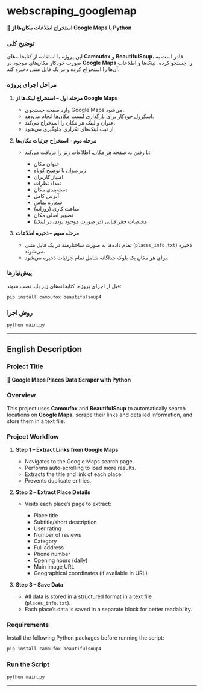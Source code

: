 # webscraping_googlemap

📍 **استخراج اطلاعات مکان‌ها از Google Maps با Python**

### **توضیح کلی**

این پروژه با استفاده از کتابخانه‌های **Camoufox** و **BeautifulSoup**، قادر است به صورت خودکار مکان‌های موجود در **Google Maps** را جستجو کرده، لینک‌ها و اطلاعات آن‌ها را استخراج کرده و در یک فایل متنی ذخیره کند.

### **مراحل اجرای پروژه**

1. **مرحله اول – استخراج لینک‌ها از Google Maps**

   * وارد صفحه جستجوی Google Maps می‌شود.
   * اسکرول خودکار برای بارگذاری لیست مکان‌ها انجام می‌دهد.
   * عنوان و لینک هر مکان را استخراج می‌کند.
   * از ثبت لینک‌های تکراری جلوگیری می‌شود.

2. **مرحله دوم – استخراج جزئیات مکان‌ها**

   * با رفتن به صفحه هر مکان، اطلاعات زیر را دریافت می‌کند:

     * عنوان مکان
     * زیرعنوان یا توضیح کوتاه
     * امتیاز کاربران
     * تعداد نظرات
     * دسته‌بندی مکان
     * آدرس کامل
     * شماره تماس
     * ساعت کاری (روزانه)
     * تصویر اصلی مکان
     * مختصات جغرافیایی (در صورت موجود بودن در لینک)

3. **مرحله سوم – ذخیره اطلاعات**

   * تمام داده‌ها به صورت ساختارمند در یک فایل متنی (`places_info.txt`) ذخیره می‌شوند.
   * برای هر مکان یک بلوک جداگانه شامل تمام جزئیات ذخیره می‌شود.

### **پیش‌نیازها**

قبل از اجرای پروژه، کتابخانه‌های زیر باید نصب شوند:

```bash
pip install camoufox beautifulsoup4
```

### **روش اجرا**

```bash
python main.py
```

---

## **English Description**

### **Project Title**

📍 **Google Maps Places Data Scraper with Python**

### **Overview**

This project uses **Camoufox** and **BeautifulSoup** to automatically search locations on **Google Maps**, scrape their links and detailed information, and store them in a text file.

### **Project Workflow**

1. **Step 1 – Extract Links from Google Maps**

   * Navigates to the Google Maps search page.
   * Performs auto-scrolling to load more results.
   * Extracts the title and link of each place.
   * Prevents duplicate entries.

2. **Step 2 – Extract Place Details**

   * Visits each place’s page to extract:

     * Place title
     * Subtitle/short description
     * User rating
     * Number of reviews
     * Category
     * Full address
     * Phone number
     * Opening hours (daily)
     * Main image URL
     * Geographical coordinates (if available in URL)

3. **Step 3 – Save Data**

   * All data is stored in a structured format in a text file (`places_info.txt`).
   * Each place’s data is saved in a separate block for better readability.

### **Requirements**

Install the following Python packages before running the script:

```bash
pip install camoufox beautifulsoup4
```

### **Run the Script**

```bash
python main.py
```

---
